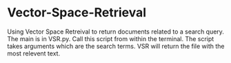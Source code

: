 # Vector-Space-Retrieval
Using Vector Space Retreival to return documents related to a search query. The main is in VSR.py. Call this script
from within the terminal. The script takes arguments which are the search terms. VSR will return the file with the 
most relevent text.
